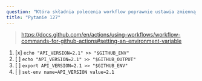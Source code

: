```yaml
---
question: "Która składnia polecenia workflow poprawnie ustawia zmienną środowiskową o nazwie 'API_VERSION' z wartością '2.1' dla kolejnych kroków w zadaniu GitHub Actions?"
title: "Pytanie 127"
---
```


> https://docs.github.com/en/actions/using-workflows/workflow-commands-for-github-actions#setting-an-environment-variable

1. [x] `echo "API_VERSION=2.1" >> "$GITHUB_ENV"`
1. [ ] `echo "API_VERSION=2.1" >> "$GITHUB_OUTPUT"`
1. [ ] `export API_VERSION=2.1 >> "$GITHUB_ENV"`
1. [ ] `set-env name=API_VERSION value=2.1`
